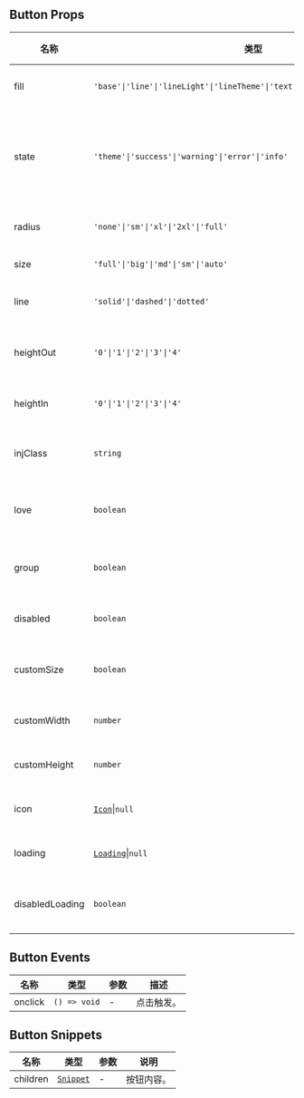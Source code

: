 ## Button Props

| 名称            | 类型                                                                          | 默认值    | 必传 | 说明                           |
| --------------- | ----------------------------------------------------------------------------- | --------- | ---- | ------------------------------ |
| fill            | `'base'\|'line'\|'lineLight'\|'lineTheme'\|'text'\|'textTheme'\|'colorLight'` | `'base'`  | N    | 填充模式。                     |
| state           | `'theme'\|'success'\|'warning'\|'error'\|'info'`                              | `'theme'` | N    | 状态色，theme 表示跟随主题色。 |
| radius          | `'none'\|'sm'\|'xl'\|'2xl'\|'full'`                                           | `'sm'`    | N    | 圆角风格。                     |
| size            | `'full'\|'big'\|'md'\|'sm'\|'auto'`                                           | `'big'`   | N    | 尺寸。                         |
| line            | `'solid'\|'dashed'\|'dotted'`                                                 | `'solid'` | N    | 边框风格。                     |
| heightOut       | `'0'\|'1'\|'2'\|'3'\|'4'`                                                     | `'2'`     | N    | 按钮外部高度。                 |
| heightIn        | `'0'\|'1'\|'2'\|'3'\|'4'`                                                     | `'3'`     | N    | 按钮高度。                     |
| injClass        | `string`                                                                      | `''`      | N    | 注入 CSS 名称。                |
| love            | `boolean`                                                                     | `false`   | N    | 是否开启关爱版。               |
| group           | `boolean`                                                                     | `false`   | N    | 是否使用按钮组。               |
| disabled        | `boolean`                                                                     | `false`   | N    | 是否禁用。                     |
| customSize      | `boolean`                                                                     | `false`   | N    | 是否自定义大小。               |
| customWidth     | `number`                                                                      | `0`       | N    | 自定义宽度。                   |
| customHeight    | `number`                                                                      | `0`       | N    | 自定义高度。                   |
| icon            | [`Icon`](https://stdf.design/components?nav=icon&tab=1)\|`null`             | `null`    | N    | 图标参数。                     |
| loading         | [`Loading`](https://stdf.design/components?nav=loading&tab=1)\|`null`       | `null`    | N    | 加载参数。                     |
| disabledLoading | `boolean`                                                                     | `false`   | N    | 加载时是否禁用。               |

## Button Events

| 名称    | 类型         | 参数 | 描述       |
| ------- | ------------ | ---- | ---------- |
| onclick | `() => void` | -    | 点击触发。 |

## Button Snippets

| 名称     | 类型                                                                | 参数 | 说明       |
| -------- | ------------------------------------------------------------------- | ---- | ---------- |
| children | [`Snippet`](https://svelte.dev/docs/svelte/snippet#Typing-snippets) | -    | 按钮内容。 |
